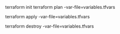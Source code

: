 terraform init
terraform plan -var-file=variables.tfvars

terraform apply -var-file=variables.tfvars


terraform destroy -var-file=variables.tfvars